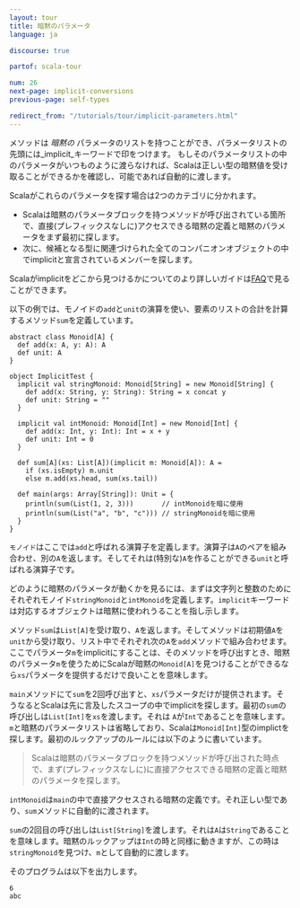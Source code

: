 ```yaml
---
layout: tour
title: 暗黙のパラメータ
language: ja

discourse: true

partof: scala-tour

num: 26
next-page: implicit-conversions
previous-page: self-types

redirect_from: "/tutorials/tour/implicit-parameters.html"
---
```


メソッドは _暗黙の_ パラメータのリストを持つことができ、パラメータリストの先頭には_implicit_キーワードで印をつけます。
もしそのパラメータリストの中のパラメータがいつものように渡らなければ、Scalaは正しい型の暗黙値を受け取ることができるかを確認し、可能であれば自動的に渡します。

Scalaがこれらのパラメータを探す場合は2つのカテゴリに分かれます。

* Scalaは暗黙のパラメータブロックを持つメソッドが呼び出されている箇所で、直接(プレフィックスなしに)アクセスできる暗黙の定義と暗黙のパラメータをまず最初に探します。
* 次に、候補となる型に関連づけられた全てのコンパニオンオブジェクトの中でimplicitと宣言されているメンバーを探します。

Scalaがimplicitをどこから見つけるかについてのより詳しいガイドは[FAQ](//docs.scala-lang.org/tutorials/FAQ/finding-implicits.html)で見ることができます。

以下の例では、モノイドの`add`と`unit`の演算を使い、要素のリストの合計を計算するメソッド`sum`を定義しています。

```tut
abstract class Monoid[A] {
  def add(x: A, y: A): A
  def unit: A
}

object ImplicitTest {
  implicit val stringMonoid: Monoid[String] = new Monoid[String] {
    def add(x: String, y: String): String = x concat y
    def unit: String = ""
  }
  
  implicit val intMonoid: Monoid[Int] = new Monoid[Int] {
    def add(x: Int, y: Int): Int = x + y
    def unit: Int = 0
  }
  
  def sum[A](xs: List[A])(implicit m: Monoid[A]): A =
    if (xs.isEmpty) m.unit
    else m.add(xs.head, sum(xs.tail))
    
  def main(args: Array[String]): Unit = {
    println(sum(List(1, 2, 3)))       // intMonoidを暗に使用
    println(sum(List("a", "b", "c"))) // stringMonoidを暗に使用
  }
}
```
`モノイド`はここでは`add`と呼ばれる演算子を定義します。演算子は`A`のペアを組み合わせ、別の`A`を返します。そしてそれは(特別な)`A`を作ることができる`unit`と呼ばれる演算子です。

どのように暗黙のパラメータが動くかを見るには、まずは文字列と整数のためにそれぞれモノイド`stringMonoid`と`intMonoid`を定義します。`implicit`キーワードは対応するオブジェクトは暗黙に使われうることを指し示します。

メソッド`sum`は`List[A]`を受け取り、`A`を返します。そしてメソッドは初期値`A`を`unit`から受け取り、リスト中でそれぞれ次の`A`を`add`メソッドで組み合わせます。ここでパラメータ`m`をimplicitにすることは、そのメソッドを呼び出すとき、暗黙のパラメータ`m`を使うためにScalaが暗黙の`Monoid[A]`を見つけることができるなら`xs`パラメータを提供するだけで良いことを意味します。

`main`メソッドにて`sum`を2回呼び出すと、`xs`パラメータだけが提供されます。そうなるとScalaは先に言及したスコープの中でimplicitを探します。最初の`sum`の呼び出しは`List[Int]`を`xs`を渡します。それは `A`が`Int`であることを意味します。`m`と暗黙のパラメータリストは省略しており、Scalaは`Monoid[Int]`型のimplictを探します。最初のルックアップのルールには以下のように書いています。

> Scalaは暗黙のパラメータブロックを持つメソッドが呼び出された時点で、まず(プレフィックスなしに)に直接アクセスできる暗黙の定義と暗黙のパラメータを探します。

`intMonoid`は`main`の中で直接アクセスされる暗黙の定義です。それ正しい型であり、`sum`メソッドに自動的に渡されます。

`sum`の2回目の呼び出しは`List[String]`を渡します。それは`A`は`String`であることを意味します。暗黙のルックアップは`Int`の時と同様に動きますが、この時は `stringMonoid`を見つけ、`m`として自動的に渡します。

そのプログラムは以下を出力します。
```
6
abc
```
